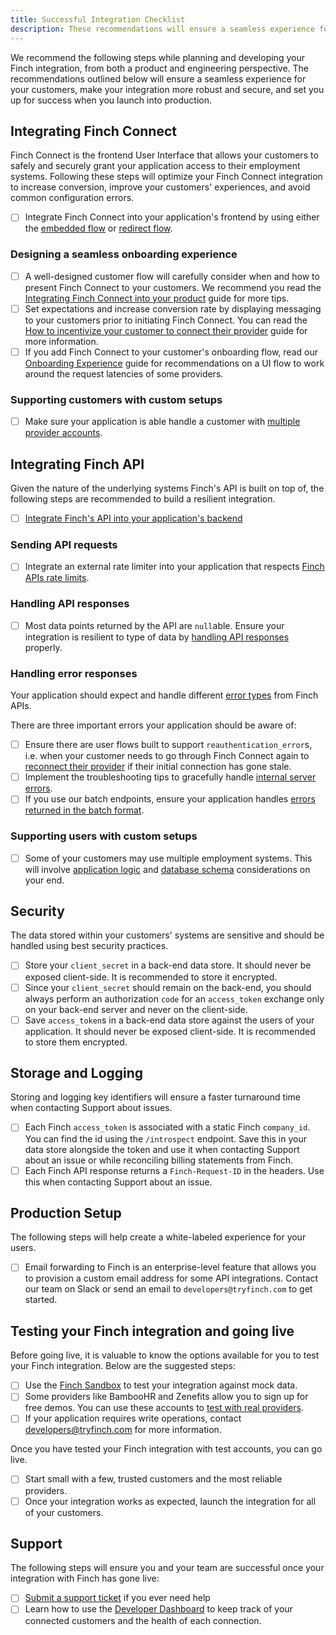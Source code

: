 ```yaml
---
title: Successful Integration Checklist
description: These recommendations will ensure a seamless experience for your customers and make your integration more robust and secure going into production.
---
```


We recommend the following steps while planning and developing your Finch integration, from both a product and engineering perspective. The recommendations outlined below will ensure a seamless experience for your customers, make your integration more robust and secure, and set you up for success when you launch into production.

## Integrating Finch Connect

Finch Connect is the frontend User Interface that allows your customers to safely and securely grant your application access to their employment systems. Following these steps will optimize your Finch Connect integration to increase conversion, improve your customers' experiences, and avoid common configuration errors.

- [ ]  Integrate Finch Connect into your application's frontend by using either the [embedded flow](/docs/embed-finch-connect) or [redirect flow](/docs/redirect-finch-connect).

### Designing a seamless onboarding experience

- [ ]  A well-designed customer flow will carefully consider when and how to present Finch Connect to your customers. We recommend you read the [Integrating Finch Connect into your product](/docs/automated-flow#integrating-finch-connect-into-your-product) guide for more tips.
- [ ]  Set expectations and increase conversion rate by displaying messaging to your customers prior to initiating Finch Connect. You can read the [How to incentivize your customer to connect their provider](/docs/automated-flow#how-do-i-incentivize-my-user-to-connect-their-system) guide for more information.
- [ ]  If you add Finch Connect to your customer's onboarding flow, read our [Onboarding Experience](/docs/automated-flow#finch-connect-in-your-user-s-onboarding) guide for recommendations on a UI flow to work around the request latencies of some providers.

### Supporting customers with custom setups

- [ ]  Make sure your application is able handle a customer with [multiple provider accounts](/docs/managing-multiple-connections#presenting-finch-connect).

## Integrating Finch API

Given the nature of the underlying systems Finch's API is built on top of, the following steps are recommended to build a resilient integration.

- [ ]  [Integrate Finch's API into your application's backend](/docs/exchange-code-for-access-token)

### Sending API requests

- [ ]  Integrate an external rate limiter into your application that respects [Finch APIs rate limits](/docs/rate-limits).

### Handling API responses

- [ ]  Most data points returned by the API are `null`able. Ensure your integration is resilient to type of data by [handling API responses](/docs/handle-api-responses) properly.

### Handling error responses

Your application should expect and handle different [error types](/docs/error-types) from Finch APIs.

There are three important errors your application should be aware of:

- [ ]  Ensure there are user flows built to support `reauthentication_error`s, i.e. when your customer needs to go through Finch Connect again to [reconnect their provider](/docs/re-authentication-flow) if their initial connection has gone stale.
- [ ]  Implement the troubleshooting tips to gracefully handle [internal server errors](/docs/error-handling).
- [ ]  If you use our batch endpoints, ensure your application handles [errors returned in the batch format](/docs/error-handling#batch-requests).

### Supporting users with custom setups

- [ ]  Some of your customers may use multiple employment systems. This will involve [application logic](/docs/managing-multiple-connections#application-logic) and [database schema](/docs/managing-multiple-connections#flexible-database-schema) considerations on your end.

## Security

The data stored within your customers' systems are sensitive and should be handled using best security practices.

- [ ]  Store your `client_secret` in a back-end data store. It should never be exposed client-side. It is recommended to store it encrypted.
- [ ]  Since your `client_secret` should remain on the back-end, you should always perform an authorization `code` for an `access_token` exchange only on your back-end server and never on the client-side.
- [ ]  Save `access_token`s in a back-end data store against the users of your application. It should never be exposed client-side. It is recommended to store them encrypted.

## Storage and Logging

Storing and logging key identifiers will ensure a faster turnaround time when contacting Support about issues.

- [ ]  Each Finch `access_token` is associated with a static Finch `company_id`. You can find the id using the `/introspect` endpoint. Save this in your data store alongside the token and use it when contacting Support about an issue or while reconciling billing statements from Finch.
- [ ]  Each Finch API response returns a `Finch-Request-ID` in the headers. Use this when contacting Support about an issue.

## Production Setup

The following steps will help create a white-labeled experience for your users.

- [ ]  Email forwarding to Finch is an enterprise-level feature that allows you to provision a custom email address for some API integrations. Contact our team on Slack or send an email to `developers@tryfinch.com` to get started.

## Testing your Finch integration and going live

Before going live, it is valuable to know the options available for you to test your Finch integration. Below are the suggested steps:

- [ ]  Use the [Finch Sandbox](/docs/test-finch-sandbox) to test your integration against mock data.
- [ ]  Some providers like BambooHR and Zenefits allow you to sign up for free demos. You can use these accounts to [test with real providers](/docs/test-with-real-providers).
- [ ]  If your application requires write operations, contact [developers@tryfinch.com](mailto:developers@tryfinch.com) for more information.

Once you have tested your Finch integration with test accounts, you can go live.

- [ ]  Start small with a few, trusted customers and the most reliable providers.
- [ ]  Once your integration works as expected, launch the integration for all of your customers.

## Support

The following steps will ensure you and your team are successful once your integration with Finch has gone live:

- [ ]  [Submit a support ticket]() if you ever need help
- [ ]  Learn how to use the [Developer Dashboard](https://dashboard.tryfinch.com/) to keep track of your connected customers and the health of each connection.
